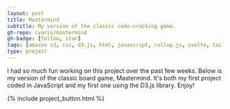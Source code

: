 ```yaml
---
layout: post
title: Mastermind
subtitle: My version of the classic code-cracking game.
gh-repo: cyaris/mastermind
gh-badge: [follow, star]
tags: [amazon s3, css, d3.js, html, javascript, rollup.js, svelte, tailwind css]
type: project
---
```


I had so much fun working on this project over the past few weeks. Below is my version of the classic board game, Mastermind. It's both my first project coded in JavaScript and my first one using the D3.js library. Enjoy!

<style>

  .btn-group {
    width: 180px;
  }

</style>

{% include project_button.html %}
